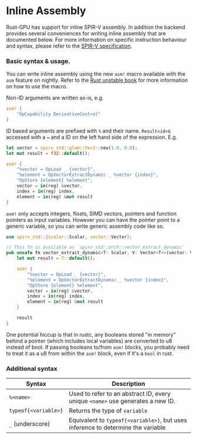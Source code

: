 # Inline Assembly
Rust-GPU has support for inline SPIR-V assembly. In addition the backend
provides several conveniences for writing inline assembly that are documented
below. For more information on specific instruction behaviour and syntax, please
refer to the [SPIR-V specification][spec].

[spec]: https://www.khronos.org/registry/spir-v/specs/unified1/SPIRV.html

### Basic syntax & usage.
You can write inline assembly using the new `asm!` macro available with the
`asm` feature on nightly. Refer to the [Rust unstable book][asm-docs] for more
information on how to use the macro.

[asm-docs]: https://doc.rust-lang.org/unstable-book/library-features/asm.html

Non-ID arguments are written as-is, e.g.

```rust
asm! {
    "OpCapability DerivativeControl"
}
```

ID based arguments are prefixed with `%` and their name. `Result<id>`s accessed
with a `=` and a ID on the left hand side of the expression. E.g.

```rust
let vector = spirv_std::glam::Vec2::new(1.0, 0.0);
let mut result = f32::default();

asm! {
    "%vector = OpLoad _ {vector}",
    "%element = OpVectorExtractDynamic _ %vector {index}",
    "OpStore {element} %element",
    vector = in(reg) &vector,
    index = in(reg) index,
    element = in(reg) &mut result
}
```

`asm!` only accepts integers, floats, SIMD vectors, pointers and
function pointers as input variables. However you can have the pointer point
to a generic variable, so you can write generic assembly code like so.

```rust
use spirv_std::{scalar::Scalar, vector::Vector};

// This fn is available as `spirv_std::arch::vector_extract_dynamic`
pub unsafe fn vector_extract_dynamic<T: Scalar, V: Vector<T>>(vector: V, index: usize) -> T {
    let mut result = T::default();

    asm! {
        "%vector = OpLoad _ {vector}",
        "%element = OpVectorExtractDynamic _ %vector {index}",
        "OpStore {element} %element",
        vector = in(reg) &vector,
        index = in(reg) index,
        element = in(reg) &mut result
    }

    result
}
```

One potential hiccup is that in rustc, any booleans stored "in memory" behind a
pointer (which includes local variables) are converted to u8 instead of bool. If
passing booleans to/from `asm!` blocks, you probably need to treat it as a u8
from within the `asm!` block, even if it's a `bool` in rust.

### Additional syntax

| Syntax | Description |
| ------ | ----------- |
| `%<name>` | Used to refer to an abstract ID, every unique `<name>` use generates a new ID. |
| `typeof{<variable>}` | Returns the type of `variable` |
| `_` (underscore) | Equivalent to `typeof{<variable>}`, but uses inference to determine the variable |
